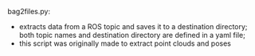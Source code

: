 bag2files.py: 
 - extracts data from a ROS topic and saves it to a destination directory; both topic names and destination directory are defined in a yaml file;
 - this script was originally made to extract point clouds and poses 